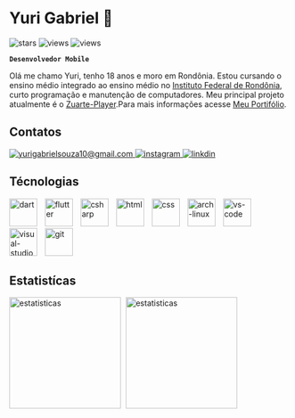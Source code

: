# Yuri Gabriel 👋
<img
    alt="stars"
    title="stars"
    src="https://custom-icon-badges.demolab.com/github/stars/Chupirisco?logo=star&style=flat&color=yellow"
/>
![views](https://komarev.com/ghpvc/?username=Chupirisco&color=red&style=flat-square&label=Profile+views)
<img
    alt="views"
    title="views"
    src="https://custom-icon-badges.demolab.com/github/last-commit/Chupirisco/zuarte-player?logo=history&logoColor=white&color=purple"
/>

**`Desenvolvedor Mobile`**

Olá me chamo Yuri, tenho 18 anos e moro em Rondônia. Estou cursando 
o ensino médio integrado ao ensino médio no [Instituto  Federal de Rondônia](https://portal.ifro.edu.br/ji-parana), curto programação e manutenção de computadores. Meu principal projeto atualmente é o [Zuarte-Player](https://github.com/Chupirisco/zuarte-player).Para mais informações acesse [Meu Portifólio](https://chupirisco.github.io/YuriGabriel/).

## Contatos
<a href="mailto:yurigabrielsouza10@gmail.com">
    <img      
        alt="yurigabrielsouza10@gmail.com"
        title="Email"
        src="https://custom-icon-badges.demolab.com/badge/-email-yellow?style=for-the-badge&logo=gmail&logoColor=white"
    />
</a>
<a href="https://www.instagram.com/yuri_g_f_s?igsh=eWtqYjAzdTgyZ3hh">
    <img
        alt="instagram"
        title="Email"
        src="https://custom-icon-badges.demolab.com/badge/-instagram-red?style=for-the-badge&logo=mention&logoColor=white"
    />
</a>
<a href="#">
    <img
        alt="linkdin"
        title="Email"
        src="https://custom-icon-badges.demolab.com/badge/-linkdin-blue?style=for-the-badge&logo=linkdin&logoColor=white"
    />
</a>

## Técnologias

<img 
    title="dart"
    alt="dart"
    src="https://cdn.jsdelivr.net/gh/devicons/devicon@latest/icons/dart/dart-original.svg"
    height="50"
    style="padding-right:10;"
/>
<img 
    title="flutter"
    alt="flutter"
    src="https://cdn.jsdelivr.net/gh/devicons/devicon@latest/icons/flutter/flutter-original.svg" 
    height="50"
    style="padding-right:10;"
/>
<img 
    title="csharp"
    alt="csharp"
    src="https://cdn.jsdelivr.net/gh/devicons/devicon@latest/icons/csharp/csharp-original.svg"
    style="padding-right:10;"
    height="50"
/>
<img 
    title="html"
    alt="html"
    src="https://cdn.jsdelivr.net/gh/devicons/devicon@latest/icons/html5/html5-original.svg" 
    height="50"
    style="padding-right:10;"
/>
<img 
    title="css"
    alt="css"
    src="https://cdn.jsdelivr.net/gh/devicons/devicon@latest/icons/css3/css3-original.svg" 
    height="50"
    style="padding-right:10;"
/>
<img 
    title="arch-linux"
    alt="arch-linux"
    src="https://cdn.jsdelivr.net/gh/devicons/devicon@latest/icons/archlinux/archlinux-original.svg" 
    height="50"
    style="padding-right:10;"
/>
<img 
    title="vs-code"
    alt="vs-code"
    src="https://cdn.jsdelivr.net/gh/devicons/devicon@latest/icons/vscode/vscode-original.svg" 
    height="50"
    style="padding-right:10;"
/>
<img 
    title="visual-studio"
    alt="visual-studio"
    src="https://cdn.jsdelivr.net/gh/devicons/devicon@latest/icons/visualstudio/visualstudio-original.svg" 
    height="50"
    style="padding-right:10;"
/>
<img 
    title="git"
    alt="git"
    src="https://cdn.jsdelivr.net/gh/devicons/devicon@latest/icons/git/git-original.svg" 
    height="50"
    style="padding-right:10;"
/>

## Estatistícas

<img     
    alt="estatisticas"
    src="https://github-readme-stats.vercel.app/api?username=Chupirisco&show_icons=true&theme=tokyonight&include_all_commits=true&locale=pt-br" 
    height="200"
    style="padding-right:5;"
/>
<img     
    alt="estatisticas"
    src="https://github-readme-stats.vercel.app/api/top-langs/?username=Chupirisco&theme=tokyonight&locale=pt-br&custom_title=Técnologias&layout=compact&langs_count=7" 
    height="200"
    style="padding-right:5;"
/>
